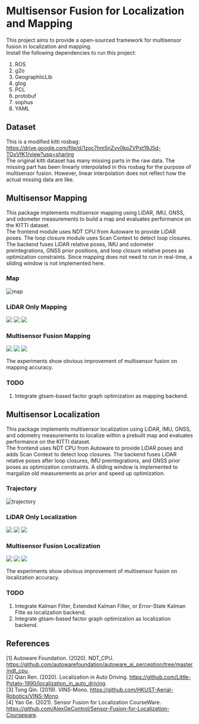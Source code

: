 # Multisensor Fusion for Localization and Mapping
This project aims to provide a open-sourced framework for multisensor fusion in localization and mapping. <br>
Install the following dependencies to run this project: <br>
1. ROS
2. g2o
3. GeographlicLib
4. glog
5. PCL
6. protobuf
7. sophus
8. YAML

## Dataset
This is a modified kitti rosbag: https://drive.google.com/file/d/1zoc7hm5nZvv0koZVPxt19J5d-TOxVfK1/view?usp=sharing <br>
The original kitti dataset has many missing parts in the raw data. The missing part has been linearly interpolated in this rosbag for the purpose of multisensor fusion. However, linear interpolation does not reflect how the actual missing data are like. <br>

## Multisensor Mapping
This package implements multisensor mapping using LiDAR, IMU, GNSS, and odometer measurements to build a map and evaluates performance on the KITTI dataset.<br>
The frontend module uses NDT CPU from Autoware to provide LiDAR poses. The loop closure module uses Scan Context to detect loop closures. The backend fuses LiDAR relative poses, IMU and odometer preintegrations, GNSS prior positions, and loop closure relative poses as optimization constraints. Since mapping does not need to run in real-time, a sliding window is not implemented here. <br>

### Map
![map](https://github.com/kangqi-ni/multisensor_fusion_for_localization_and_mapping/blob/master/docs/map.png)

### LiDAR Only Mapping
<img src="https://github.com/kangqi-ni/multisensor_fusion_for_localization_and_mapping/blob/master/docs/laser_mapping_ape.png">
<img src="https://github.com/kangqi-ni/multisensor_fusion_for_localization_and_mapping/blob/master/docs/laser_mapping_ape_raw.png">
<img src="https://github.com/kangqi-ni/multisensor_fusion_for_localization_and_mapping/blob/master/docs/laser_mapping_ape_map.png">

### Multisensor Fusion Mapping
<img src="https://github.com/kangqi-ni/multisensor_fusion_for_localization_and_mapping/blob/master/docs/fusion_mapping_ape.png">
<img src="https://github.com/kangqi-ni/multisensor_fusion_for_localization_and_mapping/blob/master/docs/fusion_mapping_ape_raw.png">
<img src="https://github.com/kangqi-ni/multisensor_fusion_for_localization_and_mapping/blob/master/docs/fusion_mapping_ape_map.png">

The experiments show obvious improvement of multisensor fusion on mapping accuracy.

### TODO
1. Integrate gtsam-based factor graph optimization as mapping backend.



## Multisensor Localization
This package implements multisensor localization using LiDAR, IMU, GNSS, and odometry measurements to localize within a prebuilt map and evaluates performance on the KITTI dataset. <br>
The frontend uses NDT CPU from Autoware to provide LiDAR poses and adds Scan Context to detect loop closures. The backend fuses LiDAR relative poses after loop closures, IMU preintegrations, and GNSS prior poses as optimization constraints. A sliding window is implemented to margalize old measurements as prior and speed up optimization. <br>

### Trajectory
![trajectory](https://github.com/kangqi-ni/multisensor_fusion_for_localization_and_mapping/blob/master/docs/trajectory.png)

### LiDAR Only Localization
<img src="https://github.com/kangqi-ni/multisensor_fusion_for_localization_and_mapping/blob/master/docs/laser_localization_ape.png">
<img src="https://github.com/kangqi-ni/multisensor_fusion_for_localization_and_mapping/blob/master/docs/laser_localization_ape_raw.png">
<img src="https://github.com/kangqi-ni/multisensor_fusion_for_localization_and_mapping/blob/master/docs/laser_localization_ape_map.png">

### Multisensor Fusion Localization
<img src="https://github.com/kangqi-ni/multisensor_fusion_for_localization_and_mapping/blob/master/docs/fusion_localization_ape.png">
<img src="https://github.com/kangqi-ni/multisensor_fusion_for_localization_and_mapping/blob/master/docs/fusion_localization_ape_raw.png">
<img src="https://github.com/kangqi-ni/multisensor_fusion_for_localization_and_mapping/blob/master/docs/fusion_localization_ape_map.png">

The experiments show obvious improvement of multisensor fusion on localization accuracy.

### TODO
1. Integrate Kalman Filter, Extended Kalman Filter, or Error-State Kalman Filte as localization backend.
2. Integrate gtsam-based factor graph optimization as localization backend.



## References 
[1] Autoware Foundation. (2020). NDT_CPU. https://github.com/autowarefoundation/autoware_ai_perception/tree/master/ndt_cpu. <br>
[2] Qian Ren. (2020). Localization in Auto Driving. https://github.com/Little-Potato-1990/localization_in_auto_driving. <br>
[3] Tong Qin. (2019). VINS-Mono. https://github.com/HKUST-Aerial-Robotics/VINS-Mono. <br>
[4] Yao Ge. (2021). Sensor Fusion for Localization CourseWare. https://github.com/AlexGeControl/Sensor-Fusion-for-Localization-Courseware. <br>

